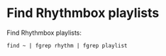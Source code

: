# Find Rhythmbox playlists


Find Rhythmbox playlists:

```
find ~ | fgrep rhythm | fgrep playlist
```
